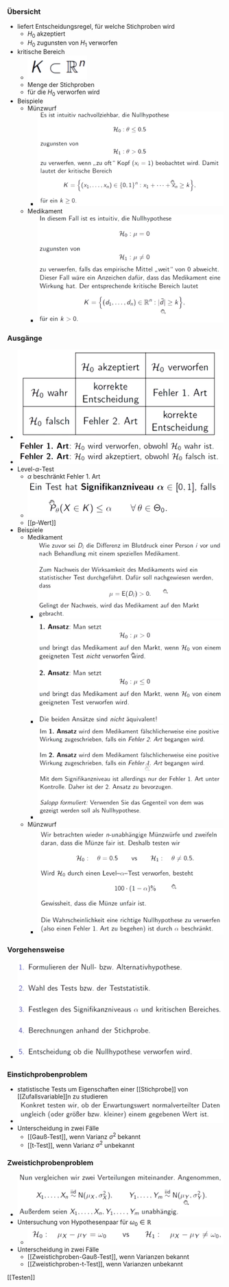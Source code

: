 ### Übersicht
+ liefert Entscheidungsregel, für welche Stichproben wird
	+ $H_0$ akzeptiert
	+ $H_0$ zugunsten von $H_1$ verworfen
+ kritische Bereich
	+ ![](Pasted%20image%2020221208115108.png)
	+ Menge der Stichproben
	+ für die $H_0$ verworfen wird
+ Beispiele
	+ Münzwurf
		+ ![](Pasted%20image%2020221208115312.png)
	+ Medikament
		+ ![](Pasted%20image%2020221208115354.png)

### Ausgänge
+ ![](Pasted%20image%2020221208115452.png)
+ ![](Pasted%20image%2020221208115501.png)
+ Level-$\alpha$-Test
	+ $\alpha$ beschränkt Fehler 1. Art
	+ ![](Pasted%20image%2020221208115645.png)
	+ [[p-Wert]]
+ Beispiele
	+ Medikament
		+ ![](Pasted%20image%2020221208115842.png)
		+ ![](Pasted%20image%2020221208115930.png)
		+ ![](Pasted%20image%2020221208120118.png)
	+ Münzwurf
		+ ![](Pasted%20image%2020221208120318.png)

### Vorgehensweise
+ ![](Pasted%20image%2020221208120346.png)

### Einstichprobenproblem
+ statistische Tests um Eigenschaften einer [[Stichprobe]] von [[Zufallsvariable]]n zu studieren
+ ![](Pasted%20image%2020221208120550.png)
+ Unterscheidung in zwei Fälle
	+ [[Gauß-Test]], wenn Varianz $\sigma^2$ bekannt
	+ [[t-Test]], wenn Varianz $\sigma^2$ unbekannt

### Zweistichprobenproblem
+ ![](Pasted%20image%2020221208123736.png)
+ Untersuchung von Hypothesenpaar für $\omega_0∈ℝ$
	+ ![](Pasted%20image%2020221208123756.png)
+ Unterscheidung in zwei Fälle
	+ [[Zweistichproben-Gauß-Test]], wenn Varianzen bekannt
	+ [[Zweistichproben-t-Test]], wenn Varianzen unbekannt

[[Testen]]